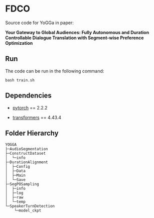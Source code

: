 # FDCO

Source code for YoGGa in paper: 

**Your Gateway to Global Audiences: Fully Autonomous and Duration Controllable Dialogue Translation with Segment-wise Preference Optimization**

## Run

The code can be run in the following command:

```shell script
bash train.sh
```

## Dependencies

- [pytorch](https://github.com/pytorch/pytorch) == 2.2.2

- [transformers](https://github.com/huggingface/transformers) == 4.43.4

## Folder Hierarchy

```
YOGGA
├─AudioSegmentation
├─ConstructDataset
│  └─info
├─DurationAlignment
│  ├─Config
│  ├─Data
│  ├─Main
│  └─Save
├─SegPOSampling
│  ├─info
│  ├─log
│  ├─raw
│  └─temp
└─SpeakerTurnDetection
    └─model_ckpt
```